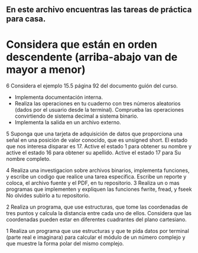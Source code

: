 ## En este archivo encuentras las tareas de práctica para casa.
# Considera que están en orden descendente (arriba-abajo van de mayor a menor)

6 Considera el ejemplo 15.5 página 92 del documento guión del curso.

  * Implementa documentación interna.
  * Realiza las operaciones en tu cuaderno con tres números aleatorios (dados por el usuario desde la terminal). Comprueba las operaciones convirtiendo de sistema decimal a sistema binario.
  * Implementa la salida en un archivo externo.


5 Suponga que una tarjeta de adquisición de datos que proporciona una
señal en una posición de valor conocido, que es unsigned short. El
estado que nos interesa disparar es 17. Active el estado 1 para obtener
su nombre y active el estado 16 para obtener su apellido. Active el
estado 17 para Su nombre completo.


4 Realiza una investigacion sobre archivos binarios, implementa funciones, y escribe un codigo 
    que realice una tarea especifica. Escribe un reporte y coloca, el archivo fuente y el PDF, 
    en tu repositorio.
3 Realiza un o mas programas que implementen y expliquen las funciones fwrite, fread, y fseek 
    No olvides subirlo a tu repositorio.

2 Realiza un programa, que use estructuras, que tome las coordenadas de tres puntos y calcula 
    la distancia entre cada uno de ellos. Considera que las coordenadas pueden estar en diferentes 
    cuadrantes del plano cartesiano.

1 Realiza un programa que use estructuras y que te pida datos por terminal (parte real e imaginara) 
    para calcular el módulo de un número complejo y que muestre la forma polar del mismo complejo.
